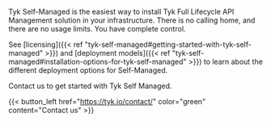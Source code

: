 ---
---

Tyk Self-Managed is the easiest way to install Tyk Full Lifecycle API Management solution in your infrastructure. There is no calling home, and there are no usage limits. You have complete control. 

See [licensing]({{< ref "tyk-self-managed#getting-started-with-tyk-self-managed" >}}) and [deployment models]({{< ref "tyk-self-managed#installation-options-for-tyk-self-managed" >}}) to learn about the different deployment options for Self-Managed.

Contact us to get started with Tyk Self Managed.

{{< button_left href="https://tyk.io/contact/" color="green" content="Contact us" >}}